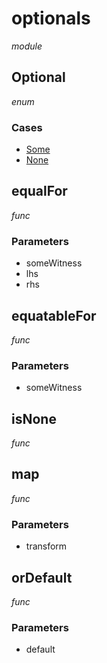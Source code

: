 # optionals

_module_ 

## Optional

_enum_ 

### Cases

- [Some](#Some)
- [None](#None)

## equalFor

_func_ 

### Parameters

- someWitness
- lhs
- rhs

## equatableFor

_func_ 

### Parameters

- someWitness


## isNone

_func_ 
## map

_func_ 

### Parameters

- transform

## orDefault

_func_ 

### Parameters

- default
